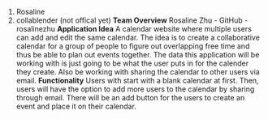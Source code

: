 1. Rosaline
2. collablender (not offical yet)
**Team Overview**
Rosaline Zhu - GitHub - rosalinezhu
**Application Idea**
A calendar website where multiple users can add and edit the same calendar. The idea is to create a collaborative calendar for a group of people to figure out overlapping free time and thus be able to plan out events together. The data this application will be working with is just going to be what the user puts in for the calender they create. Also be working with sharing the calendar to other users via email. 
**Functionality**
Users with start with a blank calendar at first. Then, users will have the option to add more users to the calendar by sharing through email. There will be an add button for the users to create an event and place it on their calendar. 

